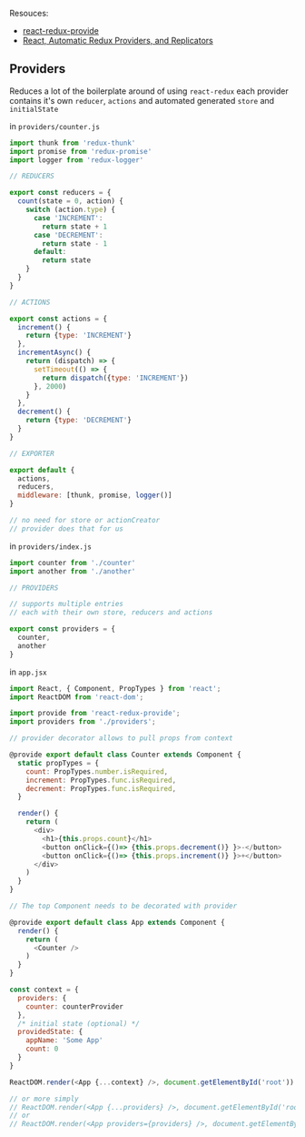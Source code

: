 
Resouces:
- [react-redux-provide](https://github.com/loggur/react-redux-provide)
- [React, Automatic Redux Providers, and Replicators](https://medium.com/@timbur/react-automatic-redux-providers-and-replicators-c4e35a39f1#.474tzbonj)

## Providers
Reduces a lot of the boilerplate around of using `react-redux` each provider contains it's own `reducer`, `actions` and automated generated `store` and `initialState`


in `providers/counter.js`
```js
import thunk from 'redux-thunk'
import promise from 'redux-promise'
import logger from 'redux-logger'

// REDUCERS

export const reducers = {
  count(state = 0, action) {
    switch (action.type) {
      case 'INCREMENT':
        return state + 1
      case 'DECREMENT':
        return state - 1
      default:
        return state
    }
  }
}

// ACTIONS

export const actions = {
  increment() {
    return {type: 'INCREMENT'}
  },
  incrementAsync() {
    return (dispatch) => {
      setTimeout(() => {
        return dispatch({type: 'INCREMENT'})
      }, 2000)
    }
  },
  decrement() {
    return {type: 'DECREMENT'}
  }
}

// EXPORTER

export default {
  actions,
  reducers,
  middleware: [thunk, promise, logger()]
}

// no need for store or actionCreator
// provider does that for us
```

in `providers/index.js`
```js
import counter from './counter'
import another from './another'

// PROVIDERS

// supports multiple entries
// each with their own store, reducers and actions

export const providers = {
  counter,
  another
}
```

in `app.jsx`
```js
import React, { Component, PropTypes } from 'react';
import ReactDOM from 'react-dom';

import provide from 'react-redux-provide';
import providers from './providers';

// provider decorator allows to pull props from context

@provide export default class Counter extends Component {
  static propTypes = {
    count: PropTypes.number.isRequired,
    increment: PropTypes.func.isRequired,
    decrement: PropTypes.func.isRequired,
  }

  render() {
    return (
      <div>
        <h1>{this.props.count}</h1>
        <button onClick={()=> {this.props.decrement()} }>-</button>
        <button onClick={()=> {this.props.increment()} }>+</button>
      </div>
    )
  }
}

// The top Component needs to be decorated with provider

@provide export default class App extends Component {
  render() {
    return (
      <Counter />
    )
  }
}

const context = {
  providers: {
    counter: counterProvider
  },
  /* initial state (optional) */
  providedState: {
    appName: 'Some App'
    count: 0
  }
}

ReactDOM.render(<App {...context} />, document.getElementById('root'))

// or more simply
// ReactDOM.render(<App {...providers} />, document.getElementById('root'))
// or
// ReactDOM.render(<App providers={providers} />, document.getElementById('root'))
```
